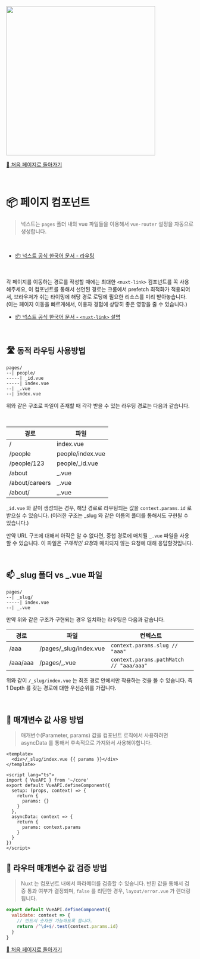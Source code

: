 <img src="https://i.imgur.com/R2wksCG.png" width="400"/>

<br/>

[🧲 처음 페이지로 돌아가기](https://github.com/AhaOfficial/nuxt-template)

<br/>

# 📦 페이지 컴포넌트

> 넉스트는 `pages` 폴더 내의 vue 파일들을 이용해서 `vue-router` 설정을 자동으로 생성합니다. 

<br/>

- [📦 넉스트 공식 한국어 문서 - 라우팅](https://ko.nuxtjs.org/guide/routing)

<br/>

각 페이지를 이동하는 경로를 작성할 때에는 최대한 `<nuxt-link>` 컴포넌트를 꼭 사용해주세요, 이 컴포넌트를 통해서 선언된 경로는 크롬에서 prefetch 최적화가 적용되어서, 브라우저가 쉬는 타이밍에 해당 경로 로딩에 필요한 리소스를 미리 받아놓습니다. (이는 페이지 이동을 빠르게해서, 이용자 경험에 상당히 좋은 영향을 줄 수 있습니다.)  

- [📦 넉스트 공식 한국어 문서 - `<nuxt-link>` 설명](https://ko.nuxtjs.org/api/components-nuxt-link/)

<br/>

## 🛣 동적 라우팅 사용방법

```
pages/
--| people/
-----| _id.vue
-----| index.vue
--| _.vue
--| index.vue
```

위와 같은 구조로 파일이 존재할 때 각각 받을 수 있는 라우팅 경로는 다음과 같습니다.

<br/>

| 경로           | 파일             |
| -------------- | ---------------- |
| /              | index.vue        |
| /people        | people/index.vue |
| /people/123    | people/_id.vue   |
| /about         | _.vue            |
| /about/careers | _.vue            |
| /about/        | _.vue            |

`_id.vue` 와 같이 생성되는 경우, 해당 경로로 라우팅되는 값을 `context.params.id` 로 받으실 수 있습니다. (이러한 구조는 _slug 와 같은 이름의 폴더를 통해서도 구현될 수 있습니다.)

만약 URL 구조에 대해서 아직은 알 수 없다면, 중첩 경로에 매치될 `_.vue` 파일을 사용할 수 있습니다. 이 파일은 *구체적인 요청*과 매치되지 않는 요청에 대해 응답할것입니다.

<br/>

## 📫 _slug 폴더 vs _.vue 파일

```
pages/
--| _slug/
-----| index.vue
--| _.vue
```

만약 위와 같은 구조가 구현되는 경우 일치하는 라우팅은 다음과 같습니다.

| 경로     | 파일                   | 컨텍스트                                |
| -------- | ---------------------- | --------------------------------------- |
| /aaa     | /pages/_slug/index.vue | `context.params.slug // "aaa"`          |
| /aaa/aaa | /pages/_.vue           | `context.params.pathMatch // "aaa/aaa"` |

위와 같이 `/_slug/index.vue` 는 최초 경로 안에서만 작용하는 것을 볼 수 있습니다. 즉 1 Depth 를 갖는 경로에 대한 우선순위를 가집니다. 

<br/>

## 👀 매개변수 값 사용 방법

> 매개변수(Parameter, params) 값을 컴포넌트 로직에서 사용하려면 asyncData 를 통해서 후속적으로 가져와서 사용해야합니다.

```vue
<template>
  <div>/_slug/index.vue {{ params }}</div>
</template>

<script lang="ts">
import { VueAPI } from '~/core'
export default VueAPI.defineComponent({
  setup: (props, context) => {
    return {
      params: {}
    }
  },
  asyncData: context => {
    return {
      params: context.params
    }
  }
})
</script>

```



## 🤔 라우터 매개변수 값 검증 방법

> Nuxt 는 컴포넌트 내에서 파라메터를 검증할 수 있습니다. 반환 값을 통해서 검증 통과 여부가 결정되며, `false` 를 리턴한 경우,  `layout/error.vue` 가 렌더링 됩니다.

```js
export default VueAPI.defineComponent({
  validate: context => {
    // 반드시 숫자만 가능하도록 합니다.
    return /^\d+$/.test(context.params.id)
  }
}
```



[🧲 처음 페이지로 돌아가기](https://github.com/AhaOfficial/nuxt-template)

